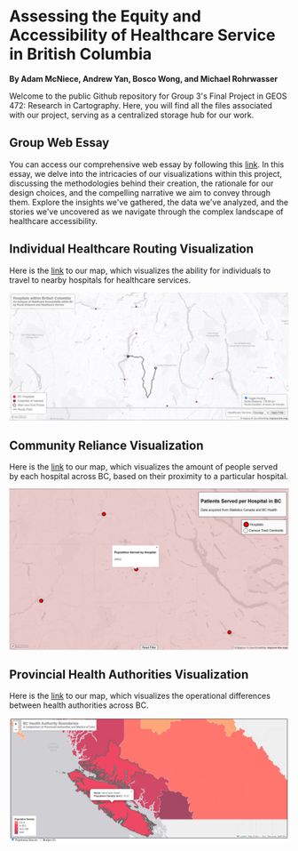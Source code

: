 ﻿
# Assessing the Equity and Accessibility of Healthcare Service in British Columbia
**By Adam McNiece, Andrew Yan, Bosco Wong, and Michael Rohrwasser**

Welcome to the public Github repository for Group 3's Final Project in GEOS 472: Research in Cartography. Here, you will find all the files associated with our project, serving as a centralized storage hub for our work.

## Group Web Essay
You can access our comprehensive web essay by following this [link](). In this essay, we delve into the intricacies of our visualizations within this project, discussing the methodologies behind their creation, the rationale for our design choices, and the compelling narrative we aim to convey through them. Explore the insights we've gathered, the data we've analyzed, and the stories we've uncovered as we navigate through the complex landscape of healthcare accessibility.

## Individual Healthcare Routing Visualization
Here is the [link](https://ubc-geos472-spring2024.github.io/group3_final_project/routing_map/routing_hospital.html) to our map, which visualizes the ability for individuals to travel to nearby hospitals for healthcare services.

![Screenshot example](routing_example_screenshot.JPG)

## Community Reliance Visualization
Here is the [link](https://ubc-geos472-spring2024.github.io/group3_final_project/community_map/Hospital_Population_Analysis.html) to our map, which visualizes the amount of people served by each hospital across BC, based on their proximity to a particular hospital.

![Screenshot example](community_analysis_example_screenshot.JPG)

## Provincial Health Authorities Visualization
Here is the [link](https://ubc-geos472-spring2024.github.io/group3_final_project/health_authorities_map/combined_boundaries.html) to our map, which visualizes the operational differences between health authorities across BC.

![Screenshot example](health_authority_example_screenshot.JPG)


